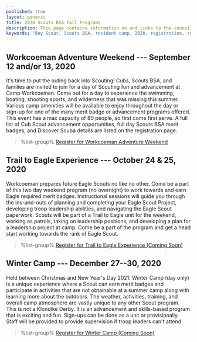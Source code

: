 ```yaml
---
published: true
layout: generic
title: 2020 Scouts BSA Fall Programs
description: This page contains information on and links to the council website to register for fall 2020 programs at Camp Workcoeman.
keywords: "Boy Scout, Scouts BSA, resident camp, 2020, registration, reservation, fall programs"
---
```


## Workcoeman Adventure Weekend --- September 12 and/or 13, 2020

It's time to put the outing back into Scouting! Cubs, Scouts BSA, and families are invited to join for a day of Scouting fun and advancement at Camp Workcoeman. Come out for a day to experience the swimming, boating, shooting sports, and wilderness that was missing this summer. Various camp amenities will be available to enjoy throughout the day or sign-up for one of the many merit badge or advancement programs offered. This event has a max capacity of 80 people, so first come first serve. A full list of Cub Scout advancement opportunities, full day Scouts BSA merit badges, and Discover Scuba details are listed on the registration page.

> %list-group%
> <a href="https://scoutingevent.com/066-2020WorkcoemanAdventure" class="list-group-item">Register for Workcoeman Adventure Weekend</a>

## Trail to Eagle Experience --- October 24 & 25, 2020

Workcoeman prepares future Eagle Scouts no like no other. Come be a part of this two day weekend program (no overnight) to work towards and earn Eagle required merit badges. Instructional sessions will guide you through the ins-and-outs of planning and completing your Eagle Scout Project, developing troop leadership abilities, and navigating the Eagle Scout paperwork. Scouts will be part of a Trail to Eagle unit for the weekend, working as patrols, taking on leadership positions, and developing a plan for a leadership project at camp. Come be a part of the program and get a head start working towards the rank of Eagle Scout.

> %list-group%
> <a href="https://scoutingevent.com/066" class="list-group-item">Register for Trail to Eagle Experience (Coming Soon)</a>

## Winter Camp --- December 27--30, 2020

Held between Christmas and New Year's Day 2021. Winter Camp (day only) is a unique experience where a Scout can earn merit badges and participate in activities that are not obtainable at a summer camp along with learning more about the outdoors. The weather, activities, training, and overall camp atmosphere are vastly unique to any other Scout program. This is not a Klondike Derby. It is an advancement and skills-based program that is exciting and fun. Sign-ups can be done as a unit or provisionally. Staff will be provided to provide supervision if troop leaders can't attend.

> %list-group%
> <a href="https://scoutingevent.com/066" class="list-group-item">Register for Winter Camp (Coming Soon)</a>


